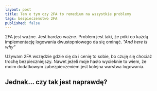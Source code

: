 ```yaml
---
layout: post
title: Ten o tym czy 2FA to remedium na wszystkie problemy
tags: bezpieczeństwo 2FA
published: false
---
```


2FA jest ważne. Jest bardzo ważne. Problem jest taki, że póki co każdą implementację logowania dwustopniowego da się ominąć. *"And here is why"*

Używam 2FA wszędzie gdzie się da i cenię to sobie, bo czuję się chociaż trochę bezpieczniejszy. Nawet jeżeli moje hasło wycieknie to wiem, że moim dodatkowym zabezpieczeniem jest kolejna warstwa logowania.

<h2>Jednak... czy tak jest naprawdę?</h2>
